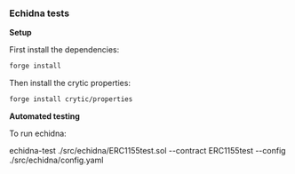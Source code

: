 ### **Echidna tests**

**Setup**

First install the dependencies:

```bash
forge install
```

Then install the crytic properties:

```bash
forge install crytic/properties
```

**Automated testing**

To run echidna:

echidna-test ./src/echidna/ERC1155test.sol --contract ERC1155test --config ./src/echidna/config.yaml
